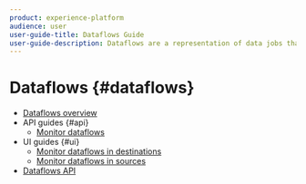 ```yaml
---
product: experience-platform
audience: user
user-guide-title: Dataflows Guide
user-guide-description: Dataflows are a representation of data jobs that move data across Platform.
---
```


# Dataflows {#dataflows}

- [Dataflows overview](./home.md)
- API guides {#api}
  - [Monitor dataflows](./api/monitor.md)
- UI guides {#ui}
  - [Monitor dataflows in destinations](./ui/monitor-destinations.md)
  - [Monitor dataflows in sources](./ui/monitor-sources.md)
- [Dataflows API](https://www.adobe.io/apis/experienceplatform/home/api-reference.html#!acpdr/swagger-specs/flow-service.yaml)